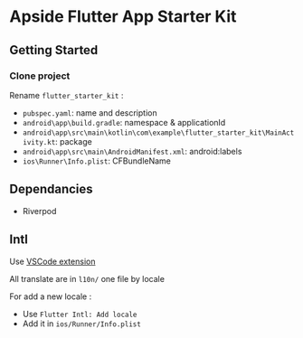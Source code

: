 # Apside Flutter App Starter Kit



## Getting Started

### Clone project

Rename `flutter_starter_kit` :
- `pubspec.yaml`: name and description
- `android\app\build.gradle`: namespace & applicationId
- `android\app\src\main\kotlin\com\example\flutter_starter_kit\MainActivity.kt`: package
- `android\app\src\main\AndroidManifest.xml`: android:labels
- `ios\Runner\Info.plist`: CFBundleName

## Dependancies

- Riverpod


## Intl

Use [VSCode extension]([text](https://marketplace.visualstudio.com/items?itemName=localizely.flutter-intl))

All translate are in `l10n/` one file by locale

For add a new locale :
- Use `Flutter Intl: Add locale`
- Add it in `ios/Runner/Info.plist`

